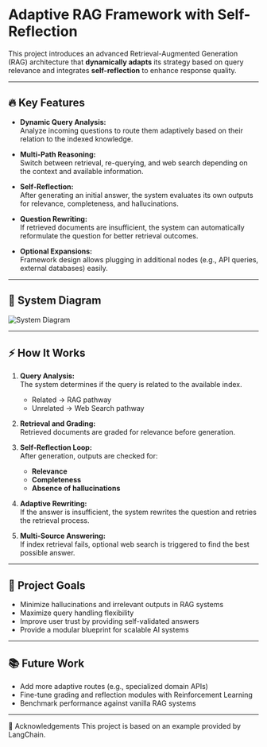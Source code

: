 # Adaptive RAG Framework with Self-Reflection

This project introduces an advanced Retrieval-Augmented Generation (RAG) architecture that **dynamically adapts** its strategy based on query relevance and integrates **self-reflection** to enhance response quality.

---

## 🔥 Key Features

- **Dynamic Query Analysis:**  
  Analyze incoming questions to route them adaptively based on their relation to the indexed knowledge.

- **Multi-Path Reasoning:**  
  Switch between retrieval, re-querying, and web search depending on the context and available information.

- **Self-Reflection:**  
  After generating an initial answer, the system evaluates its own outputs for relevance, completeness, and hallucinations.

- **Question Rewriting:**  
  If retrieved documents are insufficient, the system can automatically reformulate the question for better retrieval outcomes.

- **Optional Expansions:**  
  Framework design allows plugging in additional nodes (e.g., API queries, external databases) easily.

---

## 🧠 System Diagram

![System Diagram](insert-your-image-link-here)

---

## ⚡ How It Works

1. **Query Analysis:**  
   The system determines if the query is related to the available index.  
   - Related → RAG pathway  
   - Unrelated → Web Search pathway

2. **Retrieval and Grading:**  
   Retrieved documents are graded for relevance before generation.

3. **Self-Reflection Loop:**  
   After generation, outputs are checked for:
   - **Relevance**
   - **Completeness**
   - **Absence of hallucinations**

4. **Adaptive Rewriting:**  
   If the answer is insufficient, the system rewrites the question and retries the retrieval process.

5. **Multi-Source Answering:**  
   If index retrieval fails, optional web search is triggered to find the best possible answer.

---

## 🚀 Project Goals

- Minimize hallucinations and irrelevant outputs in RAG systems
- Maximize query handling flexibility
- Improve user trust by providing self-validated answers
- Provide a modular blueprint for scalable AI systems

---

## 📚 Future Work

- Add more adaptive routes (e.g., specialized domain APIs)
- Fine-tune grading and reflection modules with Reinforcement Learning
- Benchmark performance against vanilla RAG systems

---
🙌 Acknowledgements
This project is based on an example provided by LangChain.
